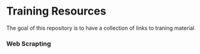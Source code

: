 # Training Resources

The goal of this repository is to have a collection of links to traning material

### Web Scrapting
